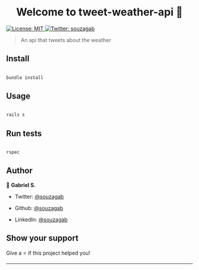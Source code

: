 
<h1  align="center">Welcome to tweet-weather-api 👋</h1>

<p>

<a  href="#"  target="_blank">

<img  alt="License: MIT"  src="https://img.shields.io/badge/License-MIT-yellow.svg"  />

</a>

<a  href="https://twitter.com/souzagab"  target="_blank">

<img  alt="Twitter: souzagab"  src="https://img.shields.io/twitter/follow/souzagab.svg?style=social"  />

</a>

</p>



> An api that tweets about the weather



## Install



```sh

bundle install

```



## Usage



```sh

rails s

```



## Run tests



```sh

rspec

```



## Author



👤 **Gabriel S.**



* Twitter: [@souzagab](https://twitter.com/souzagab)

* Github: [@souzagab](https://github.com/souzagab)

* LinkedIn: [@souzagab](https://linkedin.com/in/souzagab)



## Show your support



Give a ⭐️ if this project helped you!



***
